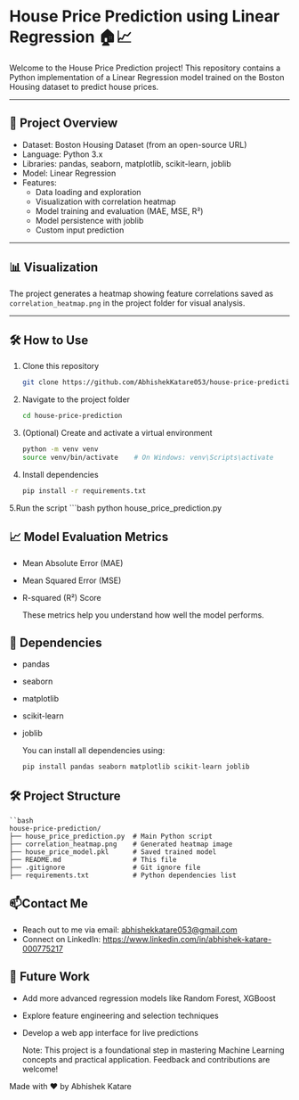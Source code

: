 # House Price Prediction using Linear Regression 🏠📈

Welcome to the House Price Prediction project! This repository contains a Python implementation of a Linear Regression model trained on the Boston Housing dataset to predict house prices.

---

## 🚀 Project Overview

- Dataset: Boston Housing Dataset (from an open-source URL)
- Language: Python 3.x
- Libraries: pandas, seaborn, matplotlib, scikit-learn, joblib
- Model: Linear Regression
- Features:  
  - Data loading and exploration  
  - Visualization with correlation heatmap  
  - Model training and evaluation (MAE, MSE, R²)  
  - Model persistence with joblib  
  - Custom input prediction  

---

## 📊 Visualization

The project generates a heatmap showing feature correlations saved as `correlation_heatmap.png` in the project folder for visual analysis.

---

## 🛠️ How to Use

1. Clone this repository  
   ```bash
   git clone https://github.com/AbhishekKatare053/house-price-prediction.git

2. Navigate to the project folder
    ```bash
    cd house-price-prediction

3. (Optional) Create and activate a virtual environment
    ```bash
    python -m venv venv
    source venv/bin/activate    # On Windows: venv\Scripts\activate

4. Install dependencies
    ```bash
    pip install -r requirements.txt

5.Run the script
    ```bash
    python house_price_prediction.py

## 📈 Model Evaluation Metrics
- Mean Absolute Error (MAE)

- Mean Squared Error (MSE)

- R-squared (R²) Score

  These metrics help you understand how well the model performs.

## 🔧 Dependencies


- pandas

- seaborn

- matplotlib

- scikit-learn

-  joblib
    
    You can install all dependencies using:
    ```bash
    pip install pandas seaborn matplotlib scikit-learn joblib

## 🛠️ Project Structure
    ``bash 
    house-price-prediction/
    ├── house_price_prediction.py  # Main Python script
    ├── correlation_heatmap.png    # Generated heatmap image
    ├── house_price_model.pkl      # Saved trained model
    ├── README.md                  # This file
    ├── .gitignore                 # Git ignore file
    ├── requirements.txt           # Python dependencies list



## 📫Contact Me
- Reach out to me via email: abhishekkatare053@gmail.com
- Connect on LinkedIn: https://www.linkedin.com/in/abhishek-katare-000775217

## 🔮 Future Work

- Add more advanced regression models like Random Forest, XGBoost

- Explore feature engineering and selection techniques

- Develop a web app interface for live predictions

    Note: This project is a foundational step in mastering Machine Learning concepts and practical application. Feedback and contributions are welcome!

Made with ❤️ by Abhishek Katare
